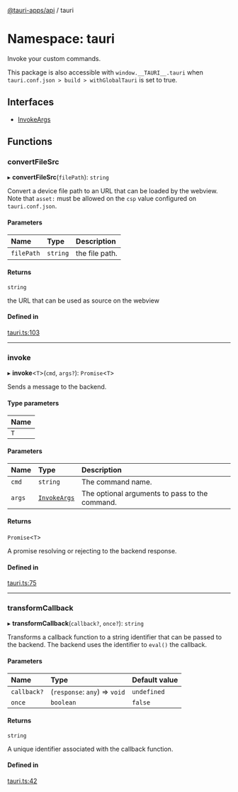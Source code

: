 [@tauri-apps/api](../index.md) / tauri

# Namespace: tauri

Invoke your custom commands.

This package is also accessible with `window.__TAURI__.tauri` when `tauri.conf.json > build > withGlobalTauri` is set to true.

## Interfaces

- [InvokeArgs](../interfaces/tauri.InvokeArgs.md)

## Functions

### convertFileSrc

▸ **convertFileSrc**(`filePath`): `string`

Convert a device file path to an URL that can be loaded by the webview.
Note that `asset:` must be allowed on the `csp` value configured on `tauri.conf.json`.

#### Parameters

| Name | Type | Description |
| :------ | :------ | :------ |
| `filePath` | `string` | the file path. |

#### Returns

`string`

the URL that can be used as source on the webview

#### Defined in

[tauri.ts:103](https://github.com/tauri-apps/tauri/blob/8edc636/tooling/api/src/tauri.ts#L103)

___

### invoke

▸ **invoke**<`T`\>(`cmd`, `args?`): `Promise`<`T`\>

Sends a message to the backend.

#### Type parameters

| Name |
| :------ |
| `T` |

#### Parameters

| Name | Type | Description |
| :------ | :------ | :------ |
| `cmd` | `string` | The command name. |
| `args` | [`InvokeArgs`](../interfaces/tauri.InvokeArgs.md) | The optional arguments to pass to the command. |

#### Returns

`Promise`<`T`\>

A promise resolving or rejecting to the backend response.

#### Defined in

[tauri.ts:75](https://github.com/tauri-apps/tauri/blob/8edc636/tooling/api/src/tauri.ts#L75)

___

### transformCallback

▸ **transformCallback**(`callback?`, `once?`): `string`

Transforms a callback function to a string identifier that can be passed to the backend.
The backend uses the identifier to `eval()` the callback.

#### Parameters

| Name | Type | Default value |
| :------ | :------ | :------ |
| `callback?` | (`response`: `any`) => `void` | `undefined` |
| `once` | `boolean` | `false` |

#### Returns

`string`

A unique identifier associated with the callback function.

#### Defined in

[tauri.ts:42](https://github.com/tauri-apps/tauri/blob/8edc636/tooling/api/src/tauri.ts#L42)
